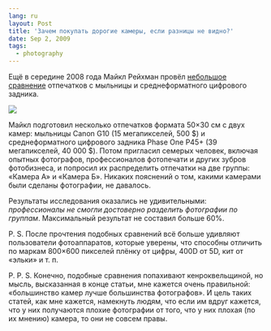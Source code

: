 ```yaml
---
lang: ru
layout: Post
title: 'Зачем покупать дорогие камеры, если разницы не видно?'
date: Sep 2, 2009
tags:
  - photography
---
```


Ещё в середине 2008 года Майкл Рейхман провёл [небольшое сравнение](http://www.luminous-landscape.com/reviews/kidding.shtml "You’ve Got to be Kidding!") отпечатков с мыльницы и среднеформатного цифрового задника.

![](http://wow.sapegin.me/413k3C1s0U03/reichmann-screen.jpg)

Майкл подготовил несколько отпечатков формата 50×30 см с двух камер: мыльницы Canon G10 (15 мегапикселей, 500 $) и среднеформатного цифрового задника Phase One P45+ (39 мегапикселей, 40 000 $). Потом пригласил семерых человек, включая опытных фотографов, профессионалов фотопечати и других зубров фотобизнеса, и попросил их распределить отпечатки на две группы: «Камера А» и «Камера Б». Никаких пояснений о том, какими камерами были сделаны фотографии, не давалось.

Результаты исследования оказались не удивительными: *профессионалы не смогли достоверно разделить фотографии по группам*. Максимальный результат не составил больше 60%.

P. S. После прочтения подобных сравнений всё больше удивляют пользователи фотоаппаратов, которые уверены, что способны отличить по маркам 800×600 пикселей плёнку от цифры, 400D от 5D, кит от «эльки» и т. п.

P. P. S. Конечно, подобные сравнения попахивают кенроквельщиной, но мысль, высказанная в конце статьи, мне кажется очень правильной: «большинство камер лучше большинства фотографов». И цель таких статей, как мне кажется, намекнуть людям, что если им вдруг кажется, что у них получаются плохие фотографии от того, что у них плохая (по их мнению) камера, то они не совсем правы.
